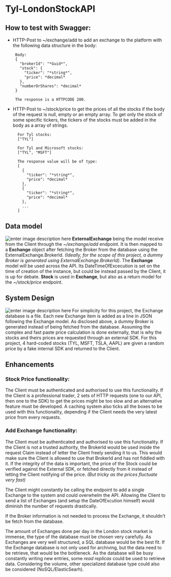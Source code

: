 
# Tyl-LondonStockAPI

## How to test with Swagger:

 - HTTP-Post to ~/exchange/add to add an exchange to the platform with the following data structure in the body:

		Body:
		{
		  "brokerId": "*Guid*",
		  "stock": {
		    "ticker": "*string*",
		    "price": *decimal*
		  },
		  "numberOrShares": *decimal*
		}

		The response is a HTTPCODE 200.


- HTTP-Post to ~/stock/price to get the prices of all the stocks if the body of the request is null, empty or an empty array.
To get only the stock of some specific tickers, the tickers of the stocks must be added in the body as a array of strings.

		For Tyl stocks:
		["TYL"]

		For Tyl and Microsoft stocks:
		["TYL", "MSFT"]

		The response value will be of type:
		[
		  {
		    "ticker": "*string*",
		    "price": *decimal*
		  },
		  {
		    "ticker": "*string*",
		    "price": *decimal*
		  },
		  ...
		]

## Data model
![enter image description here](https://github.com/raphschryn/Tyl-LondonStockAPI/assets/156947212/1e1d40da-4bea-499c-a2bd-b046b1fe5b66)
**ExternalExchange** being the model receive from the Client through the *~/exchange/add* endpoint.
It is then mapped to a **Exchange** object after fetching the Broker from the database using the ExternalExchange.BrokerId.
*(Ideally, for the scope of this project, a dummy Broker is generated using ExternalExchange.BrokerId)*.
The **Exchange** model will be used across the API. Its DateTimeOfExcecution is set on the time of creation of the instance, but could be instead passed by the Client, it is up for debate. 
**Stock** is used in **Exchange**, but also as a return model for the *~/stock/price* endpoint.

## System Design
![enter image description here](https://github.com/raphschryn/Tyl-LondonStockAPI/assets/156947212/33ef71c9-3ae9-4af8-b962-31f6ad777fd1)
For simplicity for this project, the Exchange database is a file.
Each new Exchange item is added as a line in JSON following the Exchange model.
As disclosed above, a dummy Broker is generated instead of being fetched from the database.
Assuming the complex and fast paste price calculation is done externally, that is why the stocks and theirs prices are requested through an external SDK. For this project, 4 hard-coded stocks (TYL, MSFT, TSLA, AAPL) are given a random price by a fake internal SDK and returned to the Client.

## Enhancements

### Stock Price functionality:
The Client must be authenticated and authorised to use this functionality.
If the Client is a professional trader, 2 sets of HTTP requests (one to our API, then one to the SDK) to get the prices might be too slow and an alternative feature must be developed.
A caching system also ticks all the boxes to be used with this functionality, depending if the Client needs the very latest price from every requests. 

### Add Exchange functionality:
The Client must be authenticated and authorised to use this functionality.
If the Client is not a trusted authority, the BrokerId would be used inside the request Claim instead of letter the Client freely sending it to us. This would make sure the Client is allowed to use that BrokerId and has not fiddled with it.
If the integrity of the data is important, the price of the Stock could be verified against the External SDK, or fetched directly from it instead of letting the Client notifying of the price. *(But tricky as the prices fluctuate very fast)*

The Client might constantly be calling the endpoint to add a single Exchange to the system and could overwhelm the API.
Allowing the Client to send a list of Exchanges (and setup the DateOfExcution himself) would diminish the number of requests drastically.

If the Broker information is not needed to process the Exchange, it shouldn't be fetch from the database.

The amount of Exchanges done per day in the London stock market is immense, the type of the database must be chosen very carefully. As Exchanges are very well structured, a SQL database would be the best fit.
If the Exchange database is not only used for archiving, but the data need to be retrieve, that would be the bottleneck.
As the database will be busy constantly writing new entries, some *read replicas* could be used to retrieve data.
Considering the volume, other specialized database type could also be considered (NoSQL/ElasticSearh).
